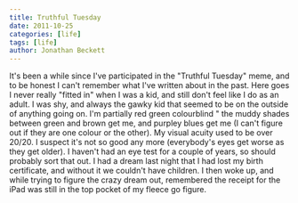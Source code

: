 ```yaml
---
title: Truthful Tuesday
date: 2011-10-25
categories: [life]
tags: [life]
author: Jonathan Beckett
---
```


It's been a while since I've participated in the "Truthful Tuesday" meme, and to be honest I can't remember what I've written about in the past. Here goes I never really "fitted in" when I was a kid, and still don't feel like I do as an adult. I was shy, and always the gawky kid that seemed to be on the outside of anything going on. I'm partially red green colourblind " the muddy shades between green and brown get me, and purpley blues get me (I can't figure out if they are one colour or the other). My visual acuity used to be over 20/20. I suspect it's not so good any more (everybody's eyes get worse as they get older). I haven't had an eye test for a couple of years, so should probably sort that out. I had a dream last night that I had lost my birth certificate, and without it we couldn't have children. I then woke up, and while trying to figure the crazy dream out, remembered the receipt for the iPad was still in the top pocket of my fleece go figure.